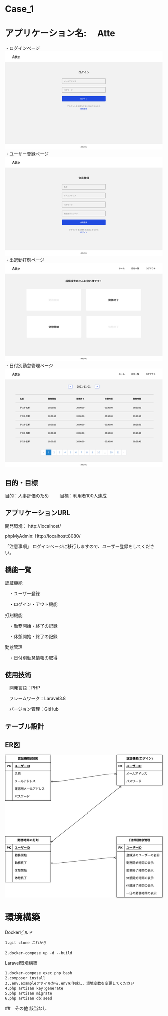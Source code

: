# Case_1

# アプリケーション名: 　Atte
・ログインページ
![ログインページ](image-1.png)
・ユーザー登録ページ
![ユーザー登録ページ](image-2.png)
・出退勤打刻ページ
![打刻ページ](image.png)
・日付別勤怠管理ページ
![日付別勤怠管理ページ](image-3.png)

## 目的・目標
目的：人事評価のため　
　
目標：利用者100人達成

## アプリケーションURL
開発環境： http://localhost/

phpMyAdmin: Http://localhost:8080/

「注意事項」
ログインページに移行しますので、ユーザー登録をしてください。

<!-- ##　他のリポジトリ
関係するリポジトリがあれば記載 -->

## 機能一覧
認証機能

　・ユーザー登録

　・ログイン・アウト機能

打刻機能

　・勤務開始・終了の記録

　・休憩開始・終了の記録

勤怠管理

　・日付別勤怠情報の取得

## 使用技術
　開発言語：PHP

　フレームワーク：Laravel3.8

　バージョン管理：GitHub

## テーブル設計


## ER図
![ER図](index.drawio.png)

# 環境構築

Dockerビルド

    1.git clone これから

    2.docker-compose up -d --build　　

Laravel環境構築

    1.docker-compose exec php bash
    2.composer install
    3..env.exampleファイルから.envを作成し、環境変数を変更してください
    4.php artisan key:generate
    5.php artisan migrate
    6.php artisan db:seed

##　その他
該当なし